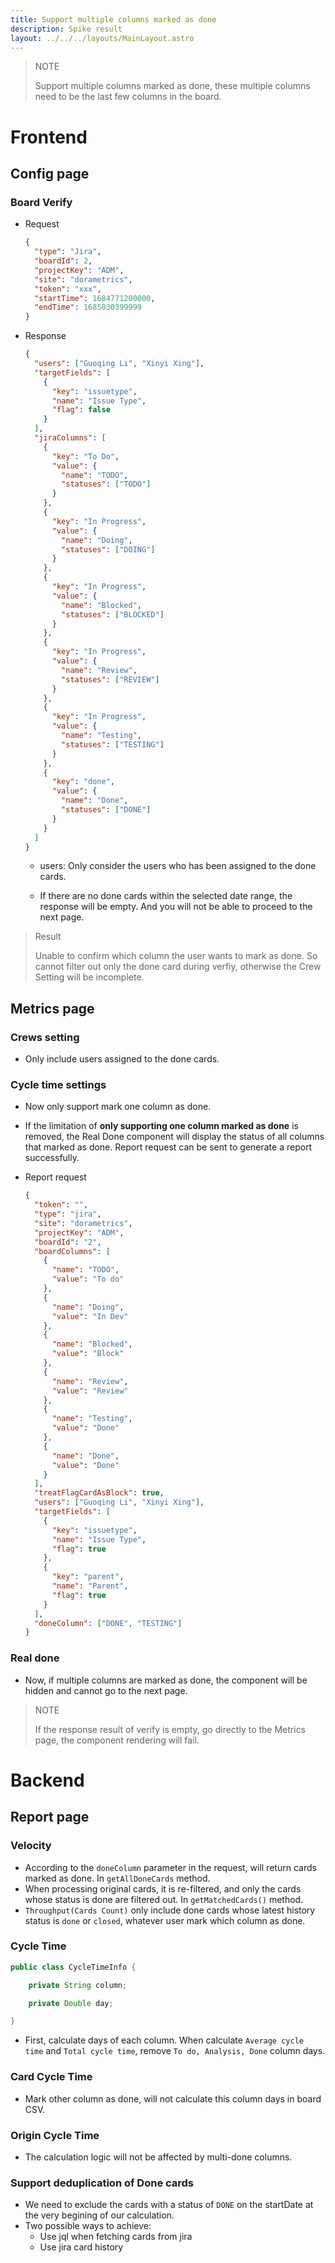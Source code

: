 ```yaml
---
title: Support multiple columns marked as done
description: Spike result
layout: ../../../layouts/MainLayout.astro
---
```


> NOTE
>
> Support multiple columns marked as done, these multiple columns need to be the last few columns in the board.

# Frontend

## Config page

### Board Verify

- Request

  ```json
  {
    "type": "Jira",
    "boardId": 2,
    "projectKey": "ADM",
    "site": "dorametrics",
    "token": "xxx",
    "startTime": 1684771200000,
    "endTime": 1685030399999
  }
  ```

- Response

  ```json
  {
    "users": ["Guoqing Li", "Xinyi Xing"],
    "targetFields": [
      {
        "key": "issuetype",
        "name": "Issue Type",
        "flag": false
      }
    ],
    "jiraColumns": [
      {
        "key": "To Do",
        "value": {
          "name": "TODO",
          "statuses": ["TODO"]
        }
      },
      {
        "key": "In Progress",
        "value": {
          "name": "Doing",
          "statuses": ["DOING"]
        }
      },
      {
        "key": "In Progress",
        "value": {
          "name": "Blocked",
          "statuses": ["BLOCKED"]
        }
      },
      {
        "key": "In Progress",
        "value": {
          "name": "Review",
          "statuses": ["REVIEW"]
        }
      },
      {
        "key": "In Progress",
        "value": {
          "name": "Testing",
          "statuses": ["TESTING"]
        }
      },
      {
        "key": "done",
        "value": {
          "name": "Done",
          "statuses": ["DONE"]
        }
      }
    ]
  }
  ```

  - users: Only consider the users who has been assigned to the done cards.

  - If there are no done cards within the selected date range, the response will be empty. And you will not be able to
    proceed to the next page.

> Result
>
> Unable to confirm which column the user wants to mark as done. So cannot filter out only the done card during verfiy,
> otherwise the Crew Setting will be incomplete.

## Metrics page

### Crews setting

- Only include users assigned to the done cards.

### Cycle time settings

- Now only support mark one column as done.

- If the limitation of **only supporting one column marked as done** is removed, the Real Done component will display
  the status of all columns that marked as done. Report request can be sent to generate a report successfully.

- Report request

  ```json
  {
    "token": "",
    "type": "jira",
    "site": "dorametrics",
    "projectKey": "ADM",
    "boardId": "2",
    "boardColumns": [
      {
        "name": "TODO",
        "value": "To do"
      },
      {
        "name": "Doing",
        "value": "In Dev"
      },
      {
        "name": "Blocked",
        "value": "Block"
      },
      {
        "name": "Review",
        "value": "Review"
      },
      {
        "name": "Testing",
        "value": "Done"
      },
      {
        "name": "Done",
        "value": "Done"
      }
    ],
    "treatFlagCardAsBlock": true,
    "users": ["Guoqing Li", "Xinyi Xing"],
    "targetFields": [
      {
        "key": "issuetype",
        "name": "Issue Type",
        "flag": true
      },
      {
        "key": "parent",
        "name": "Parent",
        "flag": true
      }
    ],
    "doneColumn": ["DONE", "TESTING"]
  }
  ```

### Real done

- Now, if multiple columns are marked as done, the component will be hidden and cannot go to the next page.

> NOTE
>
> If the response result of verify is empty, go directly to the Metrics page, the component rendering will fail.

# Backend

## Report page

### Velocity

- According to the `doneColumn` parameter in the request, will return cards marked as done. In `getAllDoneCards` method.
- When processing original cards, it is re-filtered, and only the cards whose status is done are filtered out.
  In `getMatchedCards()` method.
- `Throughput(Cards Count)` only include done cards whose latest history status is `done` or `closed`, whatever user
  mark which column as done.

### Cycle Time

```java
public class CycleTimeInfo {

    private String column;

    private Double day;

}
```

- First, calculate days of each column. When calculate `Average cycle time` and `Total cycle time`,
  remove `To do, Analysis, Done` column days.

### Card Cycle Time

- Mark other column as done, will not calculate this column days in board CSV.

### Origin Cycle Time

- The calculation logic will not be affected by multi-done columns.

### Support deduplication of Done cards

- We need to exclude the cards with a status of `DONE` on the startDate at the very begining of our calculation.
- Two possible ways to achieve:
  - Use jql when fetching cards from jira
  - Use jira card history
